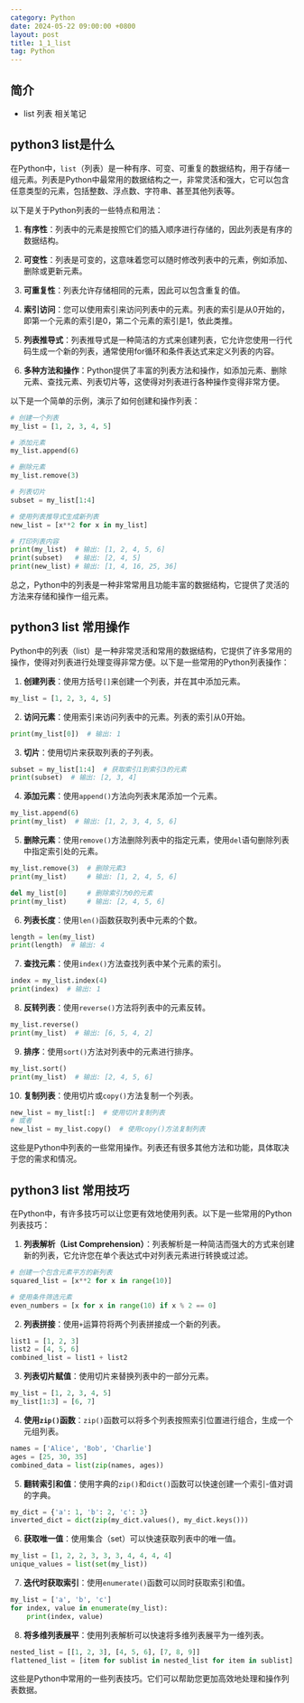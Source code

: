 ```yaml
---
category: Python
date: 2024-05-22 09:00:00 +0800
layout: post
title: 1_1_list
tag: Python
---
```

## 简介

+ list 列表 相关笔记

## python3 list是什么

在Python中，`list`（列表）是一种有序、可变、可重复的数据结构，用于存储一组元素。列表是Python中最常用的数据结构之一，非常灵活和强大，它可以包含任意类型的元素，包括整数、浮点数、字符串、甚至其他列表等。

以下是关于Python列表的一些特点和用法：

1. **有序性**：列表中的元素是按照它们的插入顺序进行存储的，因此列表是有序的数据结构。

2. **可变性**：列表是可变的，这意味着您可以随时修改列表中的元素，例如添加、删除或更新元素。

3. **可重复性**：列表允许存储相同的元素，因此可以包含重复的值。

4. **索引访问**：您可以使用索引来访问列表中的元素。列表的索引是从0开始的，即第一个元素的索引是0，第二个元素的索引是1，依此类推。

5. **列表推导式**：列表推导式是一种简洁的方式来创建列表，它允许您使用一行代码生成一个新的列表，通常使用for循环和条件表达式来定义列表的内容。

6. **多种方法和操作**：Python提供了丰富的列表方法和操作，如添加元素、删除元素、查找元素、列表切片等，这使得对列表进行各种操作变得非常方便。

以下是一个简单的示例，演示了如何创建和操作列表：

```python
# 创建一个列表
my_list = [1, 2, 3, 4, 5]

# 添加元素
my_list.append(6)

# 删除元素
my_list.remove(3)

# 列表切片
subset = my_list[1:4]

# 使用列表推导式生成新列表
new_list = [x**2 for x in my_list]

# 打印列表内容
print(my_list)  # 输出: [1, 2, 4, 5, 6]
print(subset)   # 输出: [2, 4, 5]
print(new_list) # 输出: [1, 4, 16, 25, 36]
```

总之，Python中的列表是一种非常常用且功能丰富的数据结构，它提供了灵活的方法来存储和操作一组元素。

## python3 list 常用操作

Python中的列表（list）是一种非常灵活和常用的数据结构，它提供了许多常用的操作，使得对列表进行处理变得非常方便。以下是一些常用的Python列表操作：

1. **创建列表**：使用方括号`[]`来创建一个列表，并在其中添加元素。

```python
my_list = [1, 2, 3, 4, 5]
```

2. **访问元素**：使用索引来访问列表中的元素。列表的索引从0开始。

```python
print(my_list[0])  # 输出: 1
```

3. **切片**：使用切片来获取列表的子列表。

```python
subset = my_list[1:4]  # 获取索引1到索引3的元素
print(subset)  # 输出: [2, 3, 4]
```

4. **添加元素**：使用`append()`方法向列表末尾添加一个元素。

```python
my_list.append(6)
print(my_list)  # 输出: [1, 2, 3, 4, 5, 6]
```

5. **删除元素**：使用`remove()`方法删除列表中的指定元素，使用`del`语句删除列表中指定索引处的元素。

```python
my_list.remove(3)  # 删除元素3
print(my_list)     # 输出: [1, 2, 4, 5, 6]

del my_list[0]     # 删除索引为0的元素
print(my_list)     # 输出: [2, 4, 5, 6]
```

6. **列表长度**：使用`len()`函数获取列表中元素的个数。

```python
length = len(my_list)
print(length)  # 输出: 4
```

7. **查找元素**：使用`index()`方法查找列表中某个元素的索引。

```python
index = my_list.index(4)
print(index)  # 输出: 1
```

8. **反转列表**：使用`reverse()`方法将列表中的元素反转。

```python
my_list.reverse()
print(my_list)  # 输出: [6, 5, 4, 2]
```

9. **排序**：使用`sort()`方法对列表中的元素进行排序。

```python
my_list.sort()
print(my_list)  # 输出: [2, 4, 5, 6]
```

10. **复制列表**：使用切片或`copy()`方法复制一个列表。

```python
new_list = my_list[:]  # 使用切片复制列表
# 或者
new_list = my_list.copy()  # 使用copy()方法复制列表
```

这些是Python中列表的一些常用操作。列表还有很多其他方法和功能，具体取决于您的需求和情况。

## python3 list 常用技巧

在Python中，有许多技巧可以让您更有效地使用列表。以下是一些常用的Python列表技巧：

1. **列表解析（List Comprehension）**：列表解析是一种简洁而强大的方式来创建新的列表，它允许您在单个表达式中对列表元素进行转换或过滤。

```python
# 创建一个包含元素平方的新列表
squared_list = [x**2 for x in range(10)]

# 使用条件筛选元素
even_numbers = [x for x in range(10) if x % 2 == 0]
```

2. **列表拼接**：使用`+`运算符将两个列表拼接成一个新的列表。

```python
list1 = [1, 2, 3]
list2 = [4, 5, 6]
combined_list = list1 + list2
```

3. **列表切片赋值**：使用切片来替换列表中的一部分元素。

```python
my_list = [1, 2, 3, 4, 5]
my_list[1:3] = [6, 7]
```

4. **使用`zip()`函数**：`zip()`函数可以将多个列表按照索引位置进行组合，生成一个元组列表。

```python
names = ['Alice', 'Bob', 'Charlie']
ages = [25, 30, 35]
combined_data = list(zip(names, ages))
```

5. **翻转索引和值**：使用字典的`zip()`和`dict()`函数可以快速创建一个索引-值对调的字典。

```python
my_dict = {'a': 1, 'b': 2, 'c': 3}
inverted_dict = dict(zip(my_dict.values(), my_dict.keys()))
```

6. **获取唯一值**：使用集合（set）可以快速获取列表中的唯一值。

```python
my_list = [1, 2, 2, 3, 3, 3, 4, 4, 4, 4]
unique_values = list(set(my_list))
```

7. **迭代时获取索引**：使用`enumerate()`函数可以同时获取索引和值。

```python
my_list = ['a', 'b', 'c']
for index, value in enumerate(my_list):
    print(index, value)
```

8. **将多维列表展平**：使用列表解析可以快速将多维列表展平为一维列表。

```python
nested_list = [[1, 2, 3], [4, 5, 6], [7, 8, 9]]
flattened_list = [item for sublist in nested_list for item in sublist]
```

这些是Python中常用的一些列表技巧。它们可以帮助您更加高效地处理和操作列表数据。